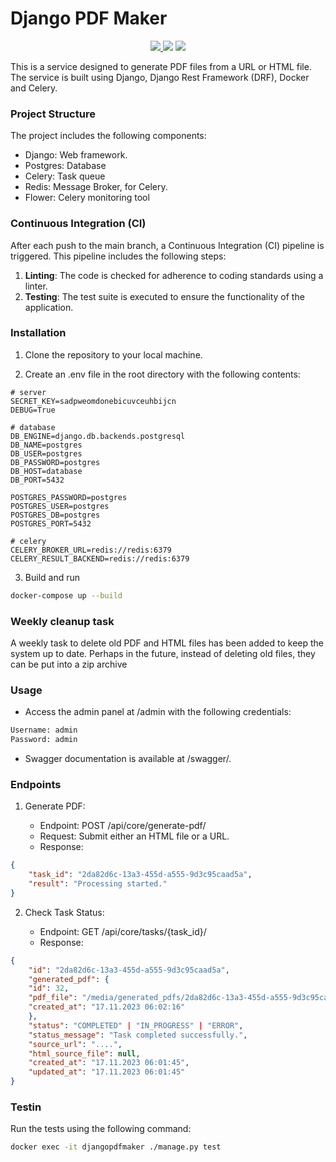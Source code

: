 # Django PDF Maker

<p align="center">
   <a href="https://github.com/nnnLik/djangopdfmaker/actions/workflows/django-tests.yaml">
        <img src="https://github.com/nnnLik/djangopdfmaker/actions/workflows/django-tests.yaml/badge.svg?branch=master">
    <a href="https://github.com/python/cpython">
     <img src="https://img.shields.io/badge/Python-3.11-FF1493.svg"></a>
    <a href="https://github.com/nnnLik/social_network-django">
        <img src="https://img.shields.io/github/repo-size/nnnLik/social_network-django"></a>
</p>

This is a service designed to generate PDF files from a URL or HTML file. The service is built using Django, Django Rest Framework (DRF), Docker and Celery.

### Project Structure

The project includes the following components:

* Django: Web framework.
* Postgres: Database
* Celery: Task queue
* Redis: Message Broker, for Celery.
* Flower: Celery monitoring tool

### Continuous Integration (CI)

After each push to the main branch, a Continuous Integration (CI) pipeline is triggered. This pipeline includes the following steps:

1. __Linting__: The code is checked for adherence to coding standards using a linter.
2. __Testing__: The test suite is executed to ensure the functionality of the application.

### Installation

1. Clone the repository to your local machine.

2. Create an .env file in the root directory with the following contents:
```
# server
SECRET_KEY=sadpweomdonebicuvceuhbijcn
DEBUG=True

# database
DB_ENGINE=django.db.backends.postgresql
DB_NAME=postgres
DB_USER=postgres
DB_PASSWORD=postgres
DB_HOST=database
DB_PORT=5432

POSTGRES_PASSWORD=postgres
POSTGRES_USER=postgres
POSTGRES_DB=postgres
POSTGRES_PORT=5432

# celery
CELERY_BROKER_URL=redis://redis:6379
CELERY_RESULT_BACKEND=redis://redis:6379
```

3. Build and run
```bash
docker-compose up --build
```

### Weekly cleanup task

A weekly task to delete old PDF and HTML files has been added to keep the system up to date. Perhaps in the future, instead of deleting old files, they can be put into a zip archive

### Usage

* Access the admin panel at /admin with the following credentials:
```bash
Username: admin
Password: admin
```

* Swagger documentation is available at /swagger/.

### Endpoints

1. Generate PDF:

    * Endpoint: POST /api/core/generate-pdf/
    * Request: Submit either an HTML file or a URL.
    * Response:


```json
{
    "task_id": "2da82d6c-13a3-455d-a555-9d3c95caad5a",
    "result": "Processing started."
}
```

2. Check Task Status:

    * Endpoint: GET /api/core/tasks/{task_id}/
    * Response:

```json
{
    "id": "2da82d6c-13a3-455d-a555-9d3c95caad5a",
    "generated_pdf": {
    "id": 32,
    "pdf_file": "/media/generated_pdfs/2da82d6c-13a3-455d-a555-9d3c95caad5a.pdf",
    "created_at": "17.11.2023 06:02:16"
    },
    "status": "COMPLETED" | "IN_PROGRESS" | "ERROR",
    "status_message": "Task completed successfully.",
    "source_url": "....",
    "html_source_file": null,
    "created_at": "17.11.2023 06:01:45",
    "updated_at": "17.11.2023 06:01:45"
}
```

### Testin

Run the tests using the following command:

```bash
docker exec -it djangopdfmaker ./manage.py test
```
